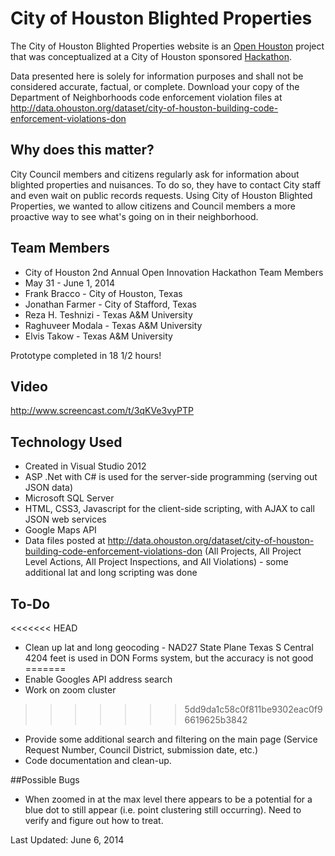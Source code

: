 # City of Houston Blighted Properties

The City of Houston Blighted Properties website is an <a href="//ohouston.org" target="_blank">Open Houston</a> project that was conceptualized at a City of Houston sponsored <a href="//houstonhackathon.com" target="_blank">Hackathon</a>.</p>
Data presented here is solely for information purposes and shall not be considered accurate, factual, or complete. Download your copy of the Department of Neighborhoods code enforcement violation files at <a href="http://data.ohouston.org/dataset/city-of-houston-building-code-enforcement-violations-don" target="_blank">http://data.ohouston.org/dataset/city-of-houston-building-code-enforcement-violations-don</a></p>

## <a name="why"></a>Why does this matter?

City Council members and citizens regularly ask for information about blighted properties and nuisances. To do so, they have to contact City staff and even wait on public records requests. Using City of Houston Blighted Properties, we wanted to allow citizens and Council members a more proactive way to see what's going on in their neighborhood.

## <a name="TeamMembers"></a>Team Members
 - City of Houston 2nd Annual Open Innovation Hackathon Team Members
 - May 31 - June 1, 2014
 - Frank Bracco - City of Houston, Texas
 - Jonathan Farmer - City of Stafford, Texas
 - Reza H. Teshnizi - Texas A&M University
 - Raghuveer Modala - Texas A&M University
 - Elvis Takow - Texas A&M University

Prototype completed in 18 1/2 hours!

## <a name="Video"></a>Video
http://www.screencast.com/t/3qKVe3vyPTP

## <a name="Technology"></a>Technology Used
- Created in Visual Studio 2012
- ASP .Net with C# is used for the server-side programming (serving out JSON data)
- Microsoft SQL Server
- HTML, CSS3, Javascript for the client-side scripting, with AJAX to call JSON web services
- Google Maps API
- Data files posted at http://data.ohouston.org/dataset/city-of-houston-building-code-enforcement-violations-don (All Projects, All Project Level Actions, All Project Inspections, and All Violations) - some additional lat and long scripting was done

## <a name="To-Do"></a>To-Do
<<<<<<< HEAD
- Clean up lat and long geocoding - NAD27 State Plane Texas S Central 4204 feet is used in DON Forms system, but the accuracy is not good
=======
- Enable Googles API address search
- Work on zoom cluster
>>>>>>> 5dd9da1c58c0f811be9302eac0f96619625b3842
- Provide some additional search and filtering on the main page (Service Request Number, Council District, submission date, etc.)
- Code documentation and clean-up.

##<a name="Bugs"></a>Possible Bugs
- When zoomed in at the max level there appears to be a potential for a blue dot to still appear (i.e. point clustering still occurring). Need to verify and figure out how to treat.


Last Updated: June 6, 2014
